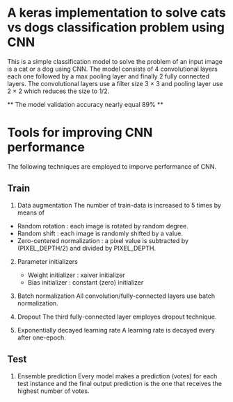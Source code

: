 # A keras implementation to solve cats vs dogs classification problem using CNN 


This is a simple classification model to solve the problem of an input image is a cat or a dog using CNN.
The model consists of 4 convolutional layers each one followed by a max pooling layer and finally 2 fully connected layers.
The convolutional layers use a filter size 3 × 3 and pooling layer use 2 ×  2 which reduces the size to 1/2. 

** The model validation accuracy nearly equal 89% **

# Tools for improving CNN performance
The following techniques are employed to imporve performance of CNN.

## Train ##

1. Data augmentation
  The number of train-data is increased to 5 times by means of
  - Random rotation : each image is rotated by random degree.
  - Random shift : each image is randomly shifted by a value.
  - Zero-centered normalization : a pixel value is subtracted by (PIXEL_DEPTH/2) and divided by PIXEL_DEPTH.

2. Parameter initializers
   - Weight initializer : xaiver initializer
   - Bias initializer : constant (zero) initializer

3. Batch normalization
   All convolution/fully-connected layers use batch normalization.

4. Dropout
   The third fully-connected layer employes dropout technique.

5. Exponentially decayed learning rate
   A learning rate is decayed every after one-epoch.

## Test ##
1. Ensemble prediction
   Every model makes a prediction (votes) for each test instance and the final output prediction is the one that receives the highest        number of votes.
